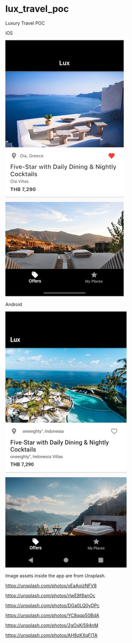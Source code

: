 # lux_travel_poc

Luxury Travel POC

iOS

![iOS](https://github.com/dewparin/lux_travel_poc/blob/main/screenshot_ios.png?raw=true)

Android

![Android](https://github.com/dewparin/lux_travel_poc/blob/main/screenshot_android.png?raw=true)


Image assets inside the app are from Unsplash.

https://unsplash.com/photos/xEaAoizNFV8

https://unsplash.com/photos/rlwE8f8anOc

https://unsplash.com/photos/DGa0LQ0yDPc

https://unsplash.com/photos/YC8qqp50BdA

https://unsplash.com/photos/2gOxKj594nM

https://unsplash.com/photos/AH8zKXqFITA
